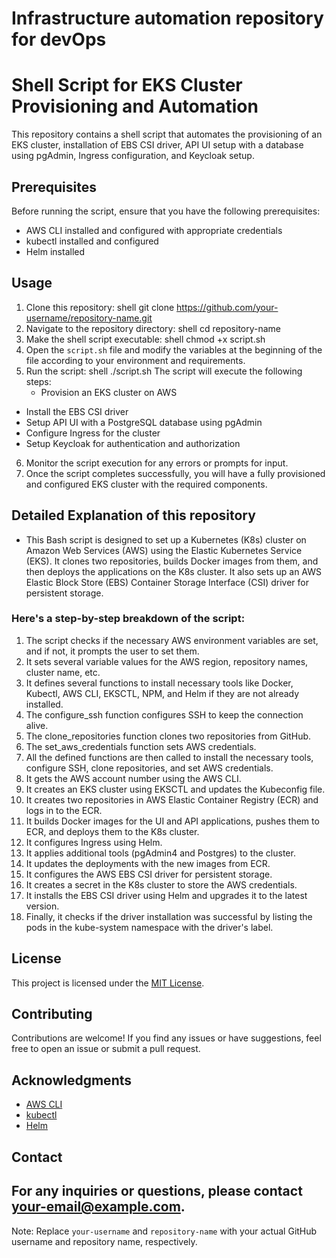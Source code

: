 # Infrastructure automation repository for devOps
# Shell Script for EKS Cluster Provisioning and Automation
 This repository contains a shell script that automates the provisioning of an EKS cluster, installation of EBS CSI driver, API UI setup with a database using pgAdmin, Ingress configuration, and Keycloak setup.
 ## Prerequisites
 Before running the script, ensure that you have the following prerequisites:
 - AWS CLI installed and configured with appropriate credentials
- kubectl installed and configured
- Helm installed
 ## Usage
 1. Clone this repository:
shell
   git clone https://github.com/your-username/repository-name.git
2. Navigate to the repository directory:
shell
   cd repository-name
3. Make the shell script executable:
shell
   chmod +x script.sh
4. Open the  `script.sh`  file and modify the variables at the beginning of the file according to your environment and requirements.
 5. Run the script:
shell
   ./script.sh
The script will execute the following steps:
    - Provision an EKS cluster on AWS
   - Install the EBS CSI driver
   - Setup API UI with a PostgreSQL database using pgAdmin
   - Configure Ingress for the cluster
   - Setup Keycloak for authentication and authorization
 6. Monitor the script execution for any errors or prompts for input.
 7. Once the script completes successfully, you will have a fully provisioned and configured EKS cluster with the required components.

 ## Detailed Explanation of this repository
 - This Bash script is designed to set up a Kubernetes (K8s) cluster on Amazon Web Services (AWS) using the Elastic Kubernetes Service (EKS). It clones two repositories, builds Docker images from them, and then deploys the applications on the K8s cluster. It also sets up an AWS Elastic Block Store (EBS) Container Storage Interface (CSI) driver for persistent storage.

 ### Here's a step-by-step breakdown of the script: 
 1. The script checks if the necessary AWS environment variables are set, and if not, it prompts the user to set them. 
 2. It sets several variable values for the AWS region, repository names, cluster name, etc. 
 3. It defines several functions to install necessary tools like Docker, Kubectl, AWS CLI, EKSCTL, NPM, and Helm if they are not already installed. 
 4. The  configure_ssh  function configures SSH to keep the connection alive. 
 5. The  clone_repositories  function clones two repositories from GitHub. 
 6. The  set_aws_credentials  function sets AWS credentials. 
 7. All the defined functions are then called to install the necessary tools, configure SSH, clone repositories, and set AWS credentials. 
 8. It gets the AWS account number using the AWS CLI. 
 9. It creates an EKS cluster using EKSCTL and updates the Kubeconfig file. 
 10. It creates two repositories in AWS Elastic Container Registry (ECR) and logs in to the ECR. 
 11. It builds Docker images for the UI and API applications, pushes them to ECR, and deploys them to the K8s cluster. 
 12. It configures Ingress using Helm. 
 13. It applies additional tools (pgAdmin4 and Postgres) to the cluster. 
 14. It updates the deployments with the new images from ECR. 
 15. It configures the AWS EBS CSI driver for persistent storage. 
 16. It creates a secret in the K8s cluster to store the AWS credentials. 
 17. It installs the EBS CSI driver using Helm and upgrades it to the latest version. 
 18. Finally, it checks if the driver installation was successful by listing the pods in the kube-system namespace with the driver's label.
 ## License
 This project is licensed under the [MIT License](LICENSE.md).
 ## Contributing
 Contributions are welcome! If you find any issues or have suggestions, feel free to open an issue or submit a pull request.
 ## Acknowledgments
 - [AWS CLI](https://aws.amazon.com/cli/)
- [kubectl](https://kubernetes.io/docs/reference/kubectl/overview/)
- [Helm](https://helm.sh/)
 ## Contact
 For any inquiries or questions, please contact [your-email@example.com](mailto:your-email@example.com).
 ---
Note: Replace  `your-username`  and  `repository-name`  with your actual GitHub username and repository name, respectively.